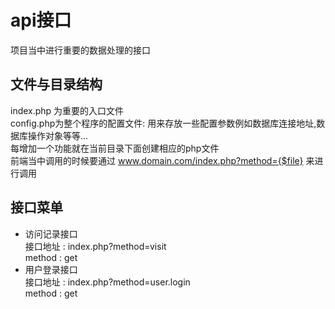 # api接口
项目当中进行重要的数据处理的接口
## 文件与目录结构
index.php 为重要的入口文件<br>
config.php为整个程序的配置文件: 用来存放一些配置参数例如数据库连接地址,数据库操作对象等等...<br>
每增加一个功能就在当前目录下面创建相应的php文件<br>
前端当中调用的时候要通过 www.domain.com/index.php?method={$file} 来进行调用<br>
## 接口菜单
* 访问记录接口 <br>
接口地址  	:  	index.php?method=visit<br>
method		:	get<br>
* 用户登录接口 <br>
接口地址	:	index.php?method=user.login<br>
method		:	get<br>
